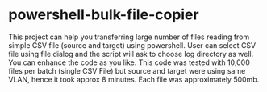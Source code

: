 # powershell-bulk-file-copier
This project can help you transferring large number of files reading from simple CSV file (source and target) using powershell. User can select CSV file using file dialog and the script will ask to choose log directory as well. You can enhance the code as you like.
This code was tested with 10,000 files per batch (single CSV File) but source and target were using same VLAN, hence it took approx 8 minutes. Each file was approximately 500mb. 
